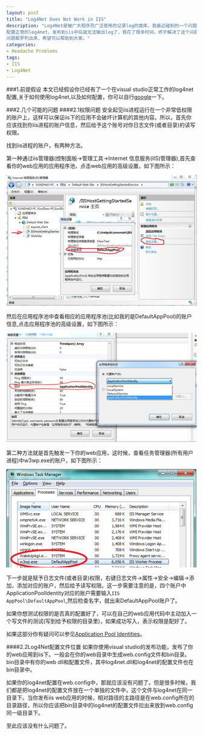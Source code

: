 ```yaml
---
layout: post
title: "Log4Net Does Not Work in IIS"
description: "Log4Net是被广大程序员广泛使用的记录log的类库，我最近碰到的一个问题就是在visual studio中
配置正常的log4net，发布到iis中后就无法输出log了，我花了很多时间，终于解决了这个问题，现在把涉及到的
问题都罗列出来，希望可以帮助到大家。"
categories: 
- Headache Problems 
tags: 
- IIS
- Log4Net
---
```

###1.前提假设
本文已经假设你已经有了一个在visual studio正常工作的log4net配置,关于如何使用log4net,以及如何配置，你可以自行[google](https://www.google.com.hk/search?q=log4net+configuration)一下。

###2.几个可能的问题
####2.1权限问题
安全起见iis进程运行在一个非常低权限的账户上，这样可以保证iis下的应用不会破坏计算机的其他内容。所以，首先你应该找到你iis进程的账户信息，然后给予这个账号对你日志文件(或者目录)的读写权限。

找到iis进程的账户，有两种方法。

第一种通过iis管理器(控制面板->管理工具->Internet 信息服务(IIS)管理器),首先查看你的web应用的应用程序池，点击web应用的高级设置，如下图所示：

<img src="/images/iis-application-applicationpool.jpg" class="img-center" alt="thumb" >

然后在应用程序池中查看相应的应用程序池(比如我的是DefaultAppPool)的账户信息,点击应用程序池的高级设置，如下图所示：

<img src="/images/app-pool-account.jpg" class="img-center" alt="thumb">

第二种方法就是首先触发一下你的web应用，这时候，查看任务管理器(所有用户进程)中w3wp.exe的账户，如下图所示：

<img src="/images/application-pool-identities-624-appPoolid2.png" class="img-center" alt="thumb">

下一步就是赋予日志文件(或者目录)权限，右键日志文件->属性->安全->编辑->添加，添加对应的账户，然后给予读写权限。这一步需要注意的是，四个账户中ApplicationPoolIdentity对应的账户需要输入<code class="code">IIS AppPool\DefaultAppPool</code>,然后检查名字，就出来DefaultAppPool账户了。

如果你想测试权限的是否真的配置好了，可以在自己的web应用代码中主动加入一个写文件的测试(写到给予权限的目录里)，如果成功写入，表示权限是配好了。

如果这部分你有疑问可以参见[Application Pool Identities](http://www.iis.net/learn/manage/configuring-security/application-pool-identities)。

####2.2Log4Net配置文件位置
如果你使用visual studio的发布功能，发布了你的web应用到iis下。一般会在你的web目录中生成web.config文件和bin目录。bin目录中有你的web dll和配置文件，其中log4net.dll和log4net的配置文件也在bin目录中。

如果你的log4net配置在web.config中，那就应该没有问题了。但是很多时候，我们都是把log4net的配置文件放在一个单独的文件中，这个文件与log4net在同一目录下。当你发布iis web应用的时候，相对路径的主路径是在web.config所在的目录路径，所以你应该把bin目录中的log4net的配置文件拉出来放到web.config同一级目录下。

至此应该没有什么问题了。

